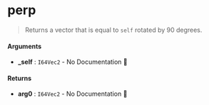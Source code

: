 # perp

>  Returns a vector that is equal to `self` rotated by 90 degrees.

#### Arguments

- **\_self** : `I64Vec2` \- No Documentation 🚧

#### Returns

- **arg0** : `I64Vec2` \- No Documentation 🚧